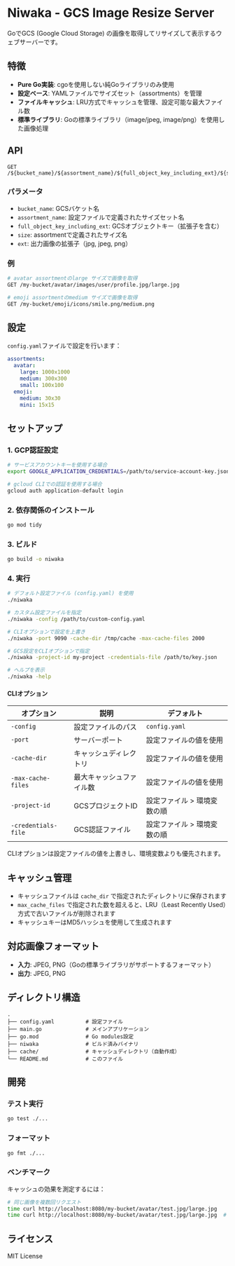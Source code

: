 # Niwaka - GCS Image Resize Server

GoでGCS (Google Cloud Storage) の画像を取得してリサイズして表示するウェブサーバーです。

## 特徴

- **Pure Go実装**: cgoを使用しない純Goライブラリのみ使用
- **設定ベース**: YAMLファイルでサイズセット（assortments）を管理
- **ファイルキャッシュ**: LRU方式でキャッシュを管理、設定可能な最大ファイル数
- **標準ライブラリ**: Goの標準ライブラリ（image/jpeg, image/png）を使用した画像処理

## API

```
GET /${bucket_name}/${assortment_name}/${full_object_key_including_ext}/${size}.${ext}
```

### パラメータ

- `bucket_name`: GCSバケット名
- `assortment_name`: 設定ファイルで定義されたサイズセット名
- `full_object_key_including_ext`: GCSオブジェクトキー（拡張子を含む）
- `size`: assortmentで定義されたサイズ名
- `ext`: 出力画像の拡張子（jpg, jpeg, png）

### 例

```bash
# avatar assortmentのlarge サイズで画像を取得
GET /my-bucket/avatar/images/user/profile.jpg/large.jpg

# emoji assortmentのmedium サイズで画像を取得  
GET /my-bucket/emoji/icons/smile.png/medium.png
```

## 設定

`config.yaml`ファイルで設定を行います：

```yaml
assortments:
  avatar:
    large: 1000x1000
    medium: 300x300
    small: 100x100
  emoji:
    medium: 30x30
    mini: 15x15
```

## セットアップ

### 1. GCP認証設定

```bash
# サービスアカウントキーを使用する場合
export GOOGLE_APPLICATION_CREDENTIALS=/path/to/service-account-key.json

# gcloud CLIでの認証を使用する場合
gcloud auth application-default login
```

### 2. 依存関係のインストール

```bash
go mod tidy
```

### 3. ビルド

```bash
go build -o niwaka
```

### 4. 実行

```bash
# デフォルト設定ファイル (config.yaml) を使用
./niwaka

# カスタム設定ファイルを指定
./niwaka -config /path/to/custom-config.yaml

# CLIオプションで設定を上書き
./niwaka -port 9090 -cache-dir /tmp/cache -max-cache-files 2000

# GCS設定をCLIオプションで指定
./niwaka -project-id my-project -credentials-file /path/to/key.json

# ヘルプを表示
./niwaka -help
```

#### CLIオプション

| オプション | 説明 | デフォルト |
|-----------|------|-----------|
| `-config` | 設定ファイルのパス | `config.yaml` |
| `-port` | サーバーポート | 設定ファイルの値を使用 |
| `-cache-dir` | キャッシュディレクトリ | 設定ファイルの値を使用 |
| `-max-cache-files` | 最大キャッシュファイル数 | 設定ファイルの値を使用 |
| `-project-id` | GCSプロジェクトID | 設定ファイル > 環境変数の順 |
| `-credentials-file` | GCS認証ファイル | 設定ファイル > 環境変数の順 |

CLIオプションは設定ファイルの値を上書きし、環境変数よりも優先されます。

## キャッシュ管理

- キャッシュファイルは `cache_dir` で指定されたディレクトリに保存されます
- `max_cache_files` で指定された数を超えると、LRU（Least Recently Used）方式で古いファイルが削除されます
- キャッシュキーはMD5ハッシュを使用して生成されます

## 対応画像フォーマット

- **入力**: JPEG, PNG（Goの標準ライブラリがサポートするフォーマット）
- **出力**: JPEG, PNG

## ディレクトリ構造

```
.
├── config.yaml          # 設定ファイル
├── main.go              # メインアプリケーション
├── go.mod               # Go modules設定
├── niwaka               # ビルド済みバイナリ
├── cache/               # キャッシュディレクトリ（自動作成）
└── README.md            # このファイル
```

## 開発

### テスト実行

```bash
go test ./...
```

### フォーマット

```bash
go fmt ./...
```

### ベンチマーク

キャッシュの効果を測定するには：

```bash
# 同じ画像を複数回リクエスト
time curl http://localhost:8080/my-bucket/avatar/test.jpg/large.jpg
time curl http://localhost:8080/my-bucket/avatar/test.jpg/large.jpg  # キャッシュから取得
```

## ライセンス

MIT License
